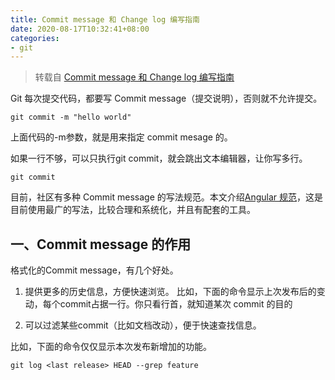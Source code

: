 ```yaml
---
title: Commit message 和 Change log 编写指南
date: 2020-08-17T10:32:41+08:00
categories: 
- git
---
```

> 转载自 [Commit message 和 Change log 编写指南](http://www.ruanyifeng.com/blog/2016/01/commit_message_change_log.html)

Git 每次提交代码，都要写 Commit message（提交说明），否则就不允许提交。

```shell
git commit -m "hello world"
```
上面代码的-m参数，就是用来指定 commit mesage 的。
<!--more-->

如果一行不够，可以只执行git commit，就会跳出文本编辑器，让你写多行。

```shell
git commit
```

目前，社区有多种 Commit message 的写法规范。本文介绍[Angular 规范](https://docs.google.com/document/d/1QrDFcIiPjSLDn3EL15IJygNPiHORgU1_OOAqWjiDU5Y)，这是目前使用最广的写法，比较合理和系统化，并且有配套的工具。

## 一、Commit message 的作用

格式化的Commit message，有几个好处。

1. 提供更多的历史信息，方便快速浏览。
比如，下面的命令显示上次发布后的变动，每个commit占据一行。你只看行首，就知道某次 commit 的目的

2. 可以过滤某些commit（比如文档改动），便于快速查找信息。

比如，下面的命令仅仅显示本次发布新增加的功能。

```shell
git log <last release> HEAD --grep feature
```


